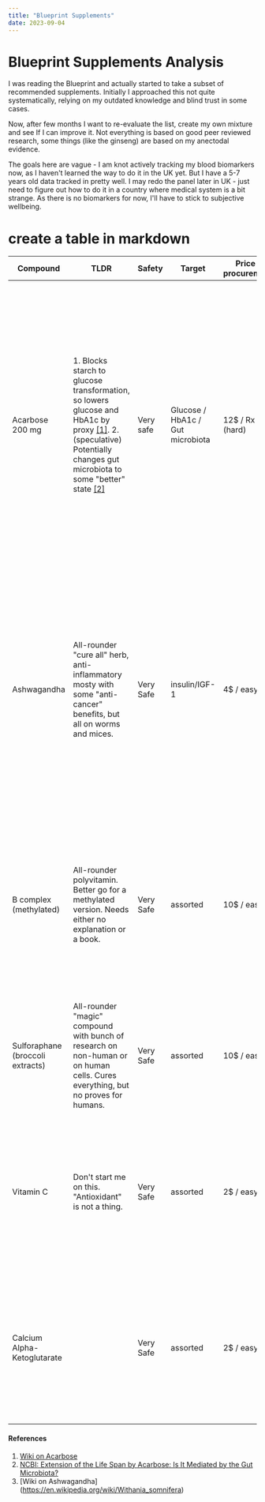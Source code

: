 ```yaml
---
title: "Blueprint Supplements"
date: 2023-09-04
---
```


# Blueprint Supplements Analysis

I was reading the Blueprint and actually started to take a subset of recommended supplements. Initially I approached this not quite systematically, relying on my outdated knowledge and blind trust in some cases. 

Now, after few months I want to re-evaluate the list, create my own mixture and see If I can improve it. Not everything is based on good peer reviewed research, some things (like the ginseng) are based on my anectodal evidence. 

The goals here are vague - I am knot actively tracking my blood biomarkers now, as I haven't learned the way to do it in the UK yet. But I have a 5-7 years old data tracked in pretty well. I may redo the panel later in UK - just need to figure out how to do it in a country where medical system is a bit strange. As there is no biomarkers for now, I'll have to stick to subjective wellbeing.

# create a table in markdown
| Compound        | TLDR           | Safety | Target  | Price / procurement | Conclusion |
| ------------- |-------------| -----| ----| ---| -- |
| Acarbose 200 mg       | 1. Blocks starch to glucose transformation, so lowers glucose and HbA1c by proxy [[1]](https://en.wikipedia.org/wiki/Acarbose). 2. (speculative) Potentially changes gut microbiota to some "better" state [[2]](https://www.ncbi.nlm.nih.gov/pmc/articles/PMC9286917/) | Very safe | Glucose / HbA1c / Gut microbiota      |12$ / Rx (hard) |  YES. Needs bloodwork / glucose monitoring. Safe and usefull (lowering glucose in a controlled fashinion is almost always a good idea). Better in combo with metformin. Gut microbiome theory is not proven (only mouse) but mouse proxy is better then c. elegans, so it is a reasonable and safe bet overall.|
| Ashwagandha | All-rounder "cure all" herb, anti-inflammatory mosty with some "anti-cancer" benefits, but all on worms and mices.  | Very Safe | insulin/IGF-1 | 4$ / easy | LIKELY NO due to no human studies and no solid proxies. Unless you have bloodwork data showing suboptimal IGF-1 levels. If so - likely a part of the mix, but IGF-1 monitoring should be in place, as too-low values are also bad. 
| B complex (methylated) | All-rounder polyvitamin. Better go for a methylated version. Needs either no explanation or a book.  | Very Safe | assorted | 10$ / easy | STRONG YES. Impossible to overdose, bunch of proven "healthy" benefits, cover all risks of deficiencies, especially if you are going full vegan. A part of a typical "nootropic" mix.
| Sulforaphane (broccoli extracts) | All-rounder "magic" compound with bunch of research on non-human or on human cells. Cures everything, but no proves for humans. | Very Safe | assorted | 10$ / easy | LIKELY NO for now due to low human evidence. Doesn't hurt in principle.
| Vitamin C | Don't start me on this. "Antioxidant" is not a thing. | Very Safe | assorted | 2$ / easy | MAYBE. Likely no reason to do so in the proposed dose of 500mg. For hard-core extreme folks if you want a chance of "effect" - go for 5-10g in a IV drip.
| Calcium Alpha-Ketoglutarate |  | Very Safe | assorted | 2$ / easy | CLEAR YES. Some good evidence on human (at least on secondary effects), anti-aging on non-human, so likely at least partially convert to humans. 



#### References
1. [Wiki on Acarbose](https://en.wikipedia.org/wiki/Acarbose)
2. [NCBI: Extension of the Life Span by Acarbose: Is It Mediated by the Gut Microbiota?](https://www.ncbi.nlm.nih.gov/pmc/articles/PMC9286917/)
3. [Wiki on Ashwagandha] (https://en.wikipedia.org/wiki/Withania_somnifera)
